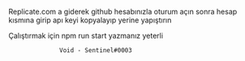 Replicate.com a giderek github hesabınızla oturum açın sonra hesap kısmına girip apı keyi
kopyalayıp yerine yapıştırın

Çalıştırmak için npm run start yazmanız yeterli

                  Void - Sentinel#0003
